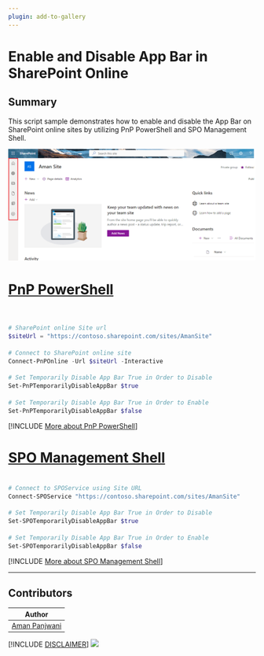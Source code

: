 ```yaml
---
plugin: add-to-gallery
---
```


# Enable and Disable App Bar in SharePoint Online

## Summary

This script sample demonstrates how to enable and disable the App Bar on SharePoint online sites by utilizing PnP PowerShell and SPO Management Shell.

![Example Screenshot](assets/AppBar.png)


# [PnP PowerShell](#tab/pnpps)

```powershell


# SharePoint online Site url
$siteUrl = "https://contoso.sharepoint.com/sites/AmanSite"

# Connect to SharePoint online site
Connect-PnPOnline -Url $siteUrl -Interactive

# Set Temporarily Disable App Bar True in Order to Disable
Set-PnPTemporarilyDisableAppBar $true

# Set Temporarily Disable App Bar True in Order to Enable
Set-PnPTemporarilyDisableAppBar $false

```
[!INCLUDE [More about PnP PowerShell](../../docfx/includes/MORE-PNPPS.md)]

# [SPO Management Shell](#tab/spoms-ps)

```powershell

# Connect to SPOService using Site URL
Connect-SPOService "https://contoso.sharepoint.com/sites/AmanSite"

# Set Temporarily Disable App Bar True in Order to Disable
Set-SPOTemporarilyDisableAppBar $true

# Set Temporarily Disable App Bar True in Order to Enable
Set-SPOTemporarilyDisableAppBar $false

```
[!INCLUDE [More about SPO Management Shell](../../docfx/includes/MORE-SPOMS.md)]

***

## Contributors

| Author |
|-----------|
| [Aman Panjwani](https://www.linkedin.com/in/aman-17-panjwani/) |


[!INCLUDE [DISCLAIMER](../../docfx/includes/DISCLAIMER.md)]
<img src="https://m365-visitor-stats.azurewebsites.net/script-samples/scripts/spo-enable-disable-app-bar" aria-hidden="true" />
